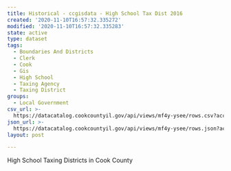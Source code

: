 ```yaml
---
title: Historical - ccgisdata - High School Tax Dist 2016
created: '2020-11-10T16:57:32.335272'
modified: '2020-11-10T16:57:32.335283'
state: active
type: dataset
tags:
  - Boundaries And Districts
  - Clerk
  - Cook
  - Gis
  - High School
  - Taxing Agency
  - Taxing District
groups:
  - Local Government
csv_url: >-
  https://datacatalog.cookcountyil.gov/api/views/mf4y-ysee/rows.csv?accessType=DOWNLOAD
json_url: >-
  https://datacatalog.cookcountyil.gov/api/views/mf4y-ysee/rows.json?accessType=DOWNLOAD
layout: post

---
```

High School Taxing Districts in Cook County
